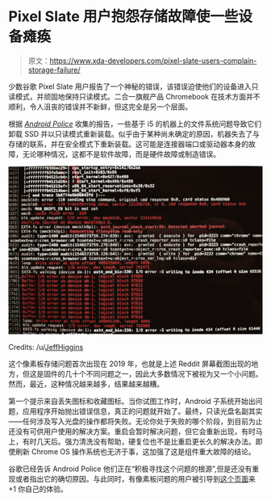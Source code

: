 # Pixel Slate 用户抱怨存储故障使一些设备瘫痪

> 原文：<https://www.xda-developers.com/pixel-slate-users-complain-storage-failure/>

少数谷歌 Pixel Slate 用户报告了一个神秘的错误，该错误迫使他们的设备进入只读模式，并顽固地保持只读模式。二合一旗舰产品 Chromebook 在技术方面并不顺利，令人沮丧的错误并不新鲜，但这完全是另一个层面。

根据 [*Android Police*](https://www.androidpolice.com/2020/10/31/the-core-i5-pixel-slates-flash-storage-is-failing-for-some-users/) 收集的报告，一些基于 i5 的机器上的文件系统问题导致它们卸载 SSD 并以只读模式重新装载。似乎由于某种尚未确定的原因，机器失去了与存储的联系，并在安全模式下重新装载。这可能是连接器端口或驱动器本身的故障，无论哪种情况，这都不是软件故障，而是硬件故障或制造错误。

 <picture>![](img/f5421598e5257ec72922b5f9283d6256.png)</picture> 

Credits: /u/[JeffHiggins](https://www.reddit.com/r/chromeos/comments/ac0olg/entire_file_system_becomes_readonly_periodically/)

这个像素板存储问题首次出现在 2019 年，也就是上述 Reddit 屏幕截图出现的地方，但这是固件的几十个不同问题之一，因此大多数情况下被视为又一个小问题。然而，最近，这种情况越来越多，结果越来越糟。

第一个提示来自丢失图标和收藏图标。当你试图工作时，Android 子系统开始出问题，应用程序开始抛出错误信息，真正的问题就开始了。最终，只读光盘名副其实——任何涉及写入光盘的操作都将失败。无论你处于失败的哪个阶段，到目前为止还没有可供用户使用的解决方案。重启会暂时解决问题，但它会重新出现，有时马上，有时几天后。强力清洗没有帮助，硬复位也不是比重启更长久的解决办法。即使刷新 Chrome OS 操作系统也无济于事，这加强了这是组件重大故障的结论。

谷歌已经告诉 Android Police 他们正在“积极寻找这个问题的根源”,但是还没有重现或者指出它的确切原因。与此同时，有像素板问题的用户被引导到[这个页面](https://support.google.com/pixelslate/gethelp)来+1 你自己的体验。
